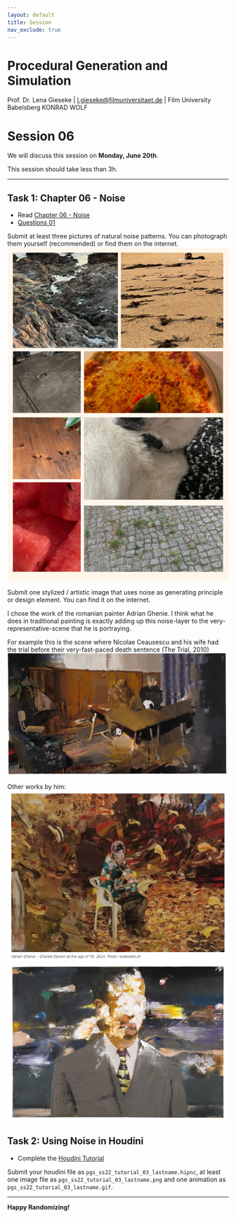 ```yaml
---
layout: default
title: Session
nav_exclude: true
---
```


# Procedural Generation and Simulation

Prof. Dr. Lena Gieseke \| l.gieseke@filmuniversitaet.de \| Film University Babelsberg KONRAD WOLF

# Session 06

We will discuss this session on **Monday, June 20th**.   

This session should take less than 3h.

---

## Task 1: Chapter 06 - Noise

* Read [Chapter 06 - Noise](../../02_scripts/pgs_ss22_06_noise_script.md)
* [Questions 01](pgs_ss22_06_questions.md#chapter-06---noise)


Submit at least three pictures of natural noise patterns. You can photograph them yourself (recommended) or find them on the internet.
![](img/NOISE_MY_PICTURES.png)


Submit one stylized / artistic image that uses noise as generating principle or design element. You can find it on the internet.

I chose the work of the romanian painter Adrian Ghenie. I think what he does in traditional painting is exactly adding up this noise-layer to the very-representative-scene that he is portraying. 

For example this is the scene where Nicolae Ceausescu and his wife had the trial before their very-fast-paced death sentence (The Trial, 2010)
![](img/noise_EXAMPLE_2.PNG)

Other works by him:
![](img/noise_EXAMPLE_1.PNG)
![](img/noise_EXAMPLE_3.PNG)

## Task 2: Using Noise in Houdini 

* Complete the [Houdini Tutorial](pgs_ss22_tutorial_03_noise.md)


Submit your houdini file as `pgs_ss22_tutorial_03_lastname.hipnc`, at least one image file as `pgs_ss22_tutorial_03_lastname.png` and one animation as `pgs_ss22_tutorial_03_lastname.gif`.

---

**Happy Randomizing!**
